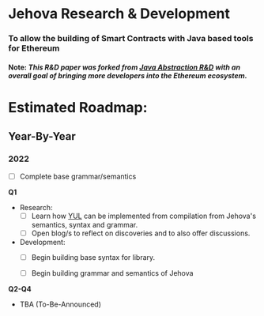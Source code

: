 # Jehova Research & Development

### To allow the building of Smart Contracts with Java based tools for Ethereum

#### Note: *This R&D paper was forked from [Java Abstraction R&D](https://github.com/jeyakatsa/ethereum-smart-contract-java-abstraction/tree/main/r%26d-files) with an overall goal of bringing more developers into the Ethereum ecosystem.*

# Estimated Roadmap:

## Year-By-Year

### 2022

- [ ] Complete base grammar/semantics

**Q1**

- Research: 
  - [ ] Learn how [YUL](https://docs.soliditylang.org/en/latest/yul.html) can be implemented from compilation from Jehova's semantics, syntax and grammar.
  - [ ] Open blog/s to reflect on discoveries and to also offer discussions.

- Development: 
  - [ ] Begin building base syntax for library.
  - [ ] Begin building grammar and semantics of Jehova
 

**Q2-Q4**

- TBA (To-Be-Announced)
